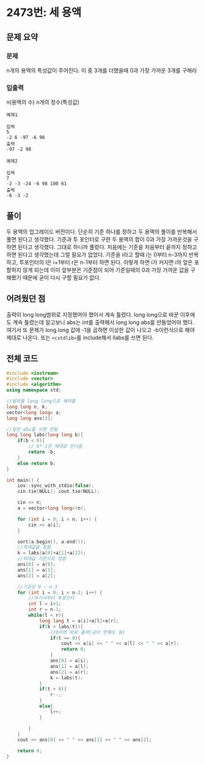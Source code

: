 # 2473번: 세 용액

## 문제 요약
### 문제
n개의 용액의 특성값이 주어진다. 이 중 3개를 더했을때 0과 가장 가까운 3개를 구해라
### 입출력
n(용액의 수)
n개의 정수(특성값)
```
예제1

입력
5
-2 6 -97 -6 98
출력
-97 -2 98
```
```
예제2

입력
7
-2 -3 -24 -6 98 100 61
출력
-6 -3 -2
```

## 풀이
두 용액의 업그레이드 버전이다. 단순히 기준 하나를 정하고 두 용액의 풀이를 반복해서 풀면 된다고 생각했다. 기준과 투 포인터로 구한 두 용액의 합이 0과 가장 가까운것을 구하면 된다고 생각했다. 그대로 하니까 풀렸다. 처음에는 기준을 처음부터 끝까지 정하고 하면 된다고 생각했는데 그럴 필요가 없었다. 기준을 i라고 할때 i는 0부터 n-3까지 반복하고, 투포인터의 l은 i+1부터 r은 n-1부터 하면 된다. 이렇게 하면 i가 커지면 i의 앞은 포함하지 않게 되는데 이미 앞부분은 기준점이 되어 기준일때의 0과 가장 가까운 값을 구해봤기 때문에 굳이 다시 구할 필요가 없다.

## 어려웠던 점
출력이 long long범위로 지정했어야 했어서 계속 틀렸다. long long으로 바꾼 이후에도 계속 틀렸는데 알고보니 abs는 int를 출력해서 long long abs를 만들었어야 했다. 여기서 또 문제가 long long 값에 -1을 곱하면 이상한 값이 나오고 -b이런식으로 해야 제대로 나온다. 또는 `<cstdlib>`를 include해서 llabs를 쓰면 된다.

## 전체 코드
```cpp
#include <iostream>
#include <vector>
#include <algorithm>
using namespace std;

//범위를 long long으로 해야함
long long n, k;
vector<long long> a;
long long ans[3];

//일반 abs를 쓰면 안됨
long long labs(long long b){
    if(b < 0){
        // b*-1은 제대로 안나옴
        return -b;
    }
    else return b;
}

int main() {
    ios::sync_with_stdio(false);
    cin.tie(NULL); cout.tie(NULL);

    cin >> n;
    a = vector<long long>(n);

    for (int i = 0; i < n; i++) {
        cin >> a[i];
    }

    sort(a.begin(), a.end());
    //최대값을 정함
    k = labs(a[0]+a[1]+a[2]);
    //최대값 기준으로 정함
    ans[0] = a[0];
    ans[1] = a[1];
    ans[2] = a[2];

    //기준은 0 ~ n-3
    for (int i = 0; i < n-2; i++) {
        //여기서부터 투포인터
        int l = i+1;
        int r = n-1;
        while(l < r){
            long long t = a[i]+a[l]+a[r];
            if(k > labs(t)){
                //0이면 바로 출력(굳이 안해도 됨)
                if(t == 0){
                    cout << a[i] << " " << a[l] << " " << a[r];
                    return 0;
                }
                ans[0] = a[i];
                ans[1] = a[l];
                ans[2] = a[r];
                k = labs(t);
            }
            if(t > 0){
                r--;
            }
            else{
                l++;
            }

        }
    }
    cout << ans[0] << " " << ans[1] << " " << ans[2];

    return 0;
}
```
